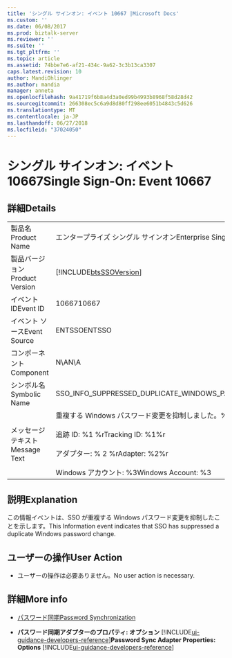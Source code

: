 ```yaml
---
title: 'シングル サインオン: イベント 10667 |Microsoft Docs'
ms.custom: ''
ms.date: 06/08/2017
ms.prod: biztalk-server
ms.reviewer: ''
ms.suite: ''
ms.tgt_pltfrm: ''
ms.topic: article
ms.assetid: 74bbe7e6-af21-434c-9a62-3c3b13ca3307
caps.latest.revision: 10
author: MandiOhlinger
ms.author: mandia
manager: anneta
ms.openlocfilehash: 9a41719f6b8a4d3a0ed99b4993b8968f58d28d42
ms.sourcegitcommit: 266308ec5c6a9d8d80ff298ee6051b4843c5d626
ms.translationtype: MT
ms.contentlocale: ja-JP
ms.lasthandoff: 06/27/2018
ms.locfileid: "37024050"
---
```

# <a name="single-sign-on-event-10667"></a><span data-ttu-id="123ec-102">シングル サインオン: イベント 10667</span><span class="sxs-lookup"><span data-stu-id="123ec-102">Single Sign-On: Event 10667</span></span>
## <a name="details"></a><span data-ttu-id="123ec-103">詳細</span><span class="sxs-lookup"><span data-stu-id="123ec-103">Details</span></span>  

|                 |                                                                                                                                         |
|-----------------|-----------------------------------------------------------------------------------------------------------------------------------------|
|  <span data-ttu-id="123ec-104">製品名</span><span class="sxs-lookup"><span data-stu-id="123ec-104">Product Name</span></span>   |                                                        <span data-ttu-id="123ec-105">エンタープライズ シングル サインオン</span><span class="sxs-lookup"><span data-stu-id="123ec-105">Enterprise Single Sign-On</span></span>                                                        |
| <span data-ttu-id="123ec-106">製品バージョン</span><span class="sxs-lookup"><span data-stu-id="123ec-106">Product Version</span></span> |                                       [!INCLUDE[btsSSOVersion](../includes/btsssoversion-md.md)]                                        |
|    <span data-ttu-id="123ec-107">イベント ID</span><span class="sxs-lookup"><span data-stu-id="123ec-107">Event ID</span></span>     |                                                                  <span data-ttu-id="123ec-108">10667</span><span class="sxs-lookup"><span data-stu-id="123ec-108">10667</span></span>                                                                  |
|  <span data-ttu-id="123ec-109">イベント ソース</span><span class="sxs-lookup"><span data-stu-id="123ec-109">Event Source</span></span>   |                                                                 <span data-ttu-id="123ec-110">ENTSSO</span><span class="sxs-lookup"><span data-stu-id="123ec-110">ENTSSO</span></span>                                                                  |
|    <span data-ttu-id="123ec-111">コンポーネント</span><span class="sxs-lookup"><span data-stu-id="123ec-111">Component</span></span>    |                                                                   <span data-ttu-id="123ec-112">N\A</span><span class="sxs-lookup"><span data-stu-id="123ec-112">N\A</span></span>                                                                   |
|  <span data-ttu-id="123ec-113">シンボル名</span><span class="sxs-lookup"><span data-stu-id="123ec-113">Symbolic Name</span></span>  |                                          <span data-ttu-id="123ec-114">SSO_INFO_SUPPRESSED_DUPLICATE_WINDOWS_PASSWORD_CHANGE</span><span class="sxs-lookup"><span data-stu-id="123ec-114">SSO_INFO_SUPPRESSED_DUPLICATE_WINDOWS_PASSWORD_CHANGE</span></span>                                          |
|  <span data-ttu-id="123ec-115">メッセージ テキスト</span><span class="sxs-lookup"><span data-stu-id="123ec-115">Message Text</span></span>   | <span data-ttu-id="123ec-116">重複する Windows パスワード変更を抑制しました。%r</span><span class="sxs-lookup"><span data-stu-id="123ec-116">Suppressed duplicate Windows password change.%r</span></span><br /><br /> <span data-ttu-id="123ec-117">追跡 ID: %1 %r</span><span class="sxs-lookup"><span data-stu-id="123ec-117">Tracking ID: %1%r</span></span><br /><br /> <span data-ttu-id="123ec-118">アダプター: % 2 %r</span><span class="sxs-lookup"><span data-stu-id="123ec-118">Adapter: %2%r</span></span><br /><br /> <span data-ttu-id="123ec-119">Windows アカウント: %3</span><span class="sxs-lookup"><span data-stu-id="123ec-119">Windows Account: %3</span></span> |

## <a name="explanation"></a><span data-ttu-id="123ec-120">説明</span><span class="sxs-lookup"><span data-stu-id="123ec-120">Explanation</span></span>  
 <span data-ttu-id="123ec-121">この情報イベントは、SSO が重複する Windows パスワード変更を抑制したことを示します。</span><span class="sxs-lookup"><span data-stu-id="123ec-121">This Information event indicates that SSO has suppressed a duplicate Windows password change.</span></span>  

## <a name="user-action"></a><span data-ttu-id="123ec-122">ユーザーの操作</span><span class="sxs-lookup"><span data-stu-id="123ec-122">User Action</span></span>  

-   <span data-ttu-id="123ec-123">ユーザーの操作は必要ありません。</span><span class="sxs-lookup"><span data-stu-id="123ec-123">No user action is necessary.</span></span>  

## <a name="more-info"></a><span data-ttu-id="123ec-124">詳細</span><span class="sxs-lookup"><span data-stu-id="123ec-124">More info</span></span>

- [<span data-ttu-id="123ec-125">パスワード同期</span><span class="sxs-lookup"><span data-stu-id="123ec-125">Password Synchronization</span></span>](../core/password-synchronization2.md)  

- <span data-ttu-id="123ec-126">**パスワード同期アダプターのプロパティ: オプション** [!INCLUDE[ui-guidance-developers-reference](../includes/ui-guidance-developers-reference.md)]</span><span class="sxs-lookup"><span data-stu-id="123ec-126">**Password Sync Adapter Properties: Options** [!INCLUDE[ui-guidance-developers-reference](../includes/ui-guidance-developers-reference.md)]</span></span>
